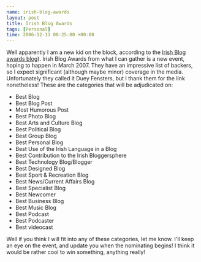 ```yaml
--- 
name: irish-blog-awards 
layout: post 
title: Irish Blog Awards 
tags: [Personal]
time: 2006-12-13 00:25:00 +00:00 
---
```


Well apparently I am a new kid on the block, according to the [Irish Blog
awards blog][]). Irish Blog Awards from what I can gather is a new event,
hoping to happen in March 2007. They have an impressive list of backers, so I
expect significant (although maybe minor) coverage in the media. Unfortunately
they called it Duey Fensters, but I thank them for the link nonetheless! These
are the categories that will be adjudicated on:

-   Best Blog
-   Best Blog Post
-   Most Humorous Post
-   Best Photo Blog
-   Best Arts and Culture Blog
-   Best Political Blog
-   Best Group Blog
-   Best Personal Blog
-   Best Use of the Irish Language in a Blog
-   Best Contribution to the Irish Bloggersphere
-   Best Technology Blog/Blogger
-   Best Designed Blog
-   Best Sport & Recreation Blog
-   Best News/Current Affairs Blog
-   Best Specialist Blog
-   Best Newcomer
-   Best Business Blog
-   Best Music Blog
-   Best Podcast
-   Best Podcaster
-   Best videocast

Well if you think I will fit into any of these categories, let me know. I'll
keep an eye on the event, and update you when the nominating begins! I think
it would be rather cool to win something, anything really!

[Irish Blog awards blog]: http://awards.ie/blogawards/2006/11/27/new-blogs-on-the-block-november-27th-2006/ "Irish Blog Awards"
